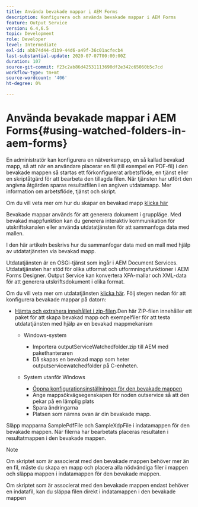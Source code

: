 ```yaml
---
title: Använda bevakade mappar i AEM Forms
description: Konfigurera och använda bevakade mappar i AEM Forms
feature: Output Service
version: 6.4,6.5
topic: Development
role: Developer
level: Intermediate
exl-id: abb74d44-d1b9-44d6-a49f-36c01acfecb4
last-substantial-update: 2020-07-07T00:00:00Z
duration: 107
source-git-commit: f23c2ab86d42531113690df2e342c65060b5c7cd
workflow-type: tm+mt
source-wordcount: '406'
ht-degree: 0%

---
```


# Använda bevakade mappar i AEM Forms{#using-watched-folders-in-aem-forms}

En administratör kan konfigurera en nätverksmapp, en så kallad bevakad mapp, så att när en användare placerar en fil (till exempel en PDF-fil) i den bevakade mappen så startas ett förkonfigurerat arbetsflöde, en tjänst eller en skriptåtgärd för att bearbeta den tillagda filen. När tjänsten har utfört den angivna åtgärden sparas resultatfilen i en angiven utdatamapp. Mer information om arbetsflöde, tjänst och skript.

Om du vill veta mer om hur du skapar en bevakad mapp [klicka här](https://helpx.adobe.com/experience-manager/6-4/forms/using/Creating-Configure-watched-folder.html)

Bevakade mappar används för att generera dokument i gruppläge. Med bevakad mappfunktion kan du generera interaktiv kommunikation för utskriftskanalen eller använda utdatatjänsten för att sammanfoga data med mallen.

I den här artikeln beskrivs hur du sammanfogar data med en mall med hjälp av utdatatjänsten via bevakad mapp.

Utdatatjänsten är en OSGi-tjänst som ingår i AEM Document Services. Utdatatjänsten har stöd för olika utformat och utformningsfunktioner i AEM Forms Designer. Output Service kan konvertera XFA-mallar och XML-data för att generera utskriftsdokument i olika format.

Om du vill veta mer om utdatatjänsten [klicka här](https://helpx.adobe.com/aem-forms/6/output-service.html).
Följ stegen nedan för att konfigurera bevakade mappar på datorn:
* [Hämta och extrahera innehållet i zip-filen](assets/outputservicewatchedfolderkt.zip).Den här ZIP-filen innehåller ett paket för att skapa bevakad mapp och exempelfiler för att testa utdatatjänsten med hjälp av en bevakad mappmekanism
   * Windows-system

      * Importera outputServiceWatchedfolder.zip till AEM med pakethanteraren
      * Då skapas en bevakad mapp som heter outputservicewatchedfolder på C-enheten.
   * System utanför Windows
      * [Öppna konfigurationsinställningen för den bevakade mappen](http://localhost:4502/crx/de/index.jsp#/etc/fd/watchfolder/config/outputservice)
      * Ange mappsökvägsegenskapen för noden outservice så att den pekar på en lämplig plats
      * Spara ändringarna
      * Platsen som nämns ovan är din bevakade mapp.

Släpp mapparna SamplePdfFile och SampleXdpFile i indatamappen för den bevakade mappen. När filerna har bearbetats placeras resultaten i resultatmappen i den bevakade mappen.


>[!NOTE]
>
>Om skriptet som är associerat med den bevakade mappen behöver mer än en fil, måste du skapa en mapp och placera alla nödvändiga filer i mappen och släppa mappen i indatamappen för den bevakade mappen.
>
>Om skriptet som är associerat med den bevakade mappen endast behöver en indatafil, kan du släppa filen direkt i indatamappen i den bevakade mappen
